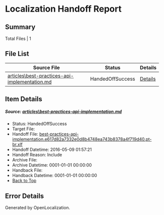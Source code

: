 # <a name='report-top'></a> Localization Handoff Report

## Summary
 Total Files | 1

## File List
 Source File | Status | Details 
 ----------- | ------ | ------- 
 [articles\best-practices-api-implementation.md](https://github.com/OpenLocalizationTest/azuretest/blob/3cb97ca7fe4d527bfc1f8cb11ec9f62f032f640d/articles/best-practices-api-implementation.md) | HandedOffSuccess | [Details](#58b63521d2b6e9d8ee07e80876fd02b0382b742d6618)

## Item Details
##### <a name='58b63521d2b6e9d8ee07e80876fd02b0382b742d6618'></a> Source: [articles\best-practices-api-implementation.md](https://github.com/OpenLocalizationTest/azuretest/blob/3cb97ca7fe4d527bfc1f8cb11ec9f62f032f640d/articles/best-practices-api-implementation.md)
* Status: HandedOffSuccess
* Target File: 
* Handoff File: [best-practices-api-implementation.e617d82a7332e0d8b4748ea743b8378a4f719d40.pt-br.xlf](https://github.com/OpenLocalizationTest/azuretest.handoff/blob/94f862fa3652e31a9c7224235728da9e55de17a6/ol-handoff/OpenLocalizationTestOrg/azure-content-ptbr-test/master/ht/best-practices-api-implementation.e617d82a7332e0d8b4748ea743b8378a4f719d40.pt-br.xlf)
* Handoff Datetime: 2016-05-09 01:57:21
* Handoff Reason: Include
* Archive File: 
* Archive Datetime: 0001-01-01 00:00:00
* Handback File: 
* Handback Datetime: 0001-01-01 00:00:00
* [Back to Top](#report-top)


## Error Details

Generated by OpenLocalization.
